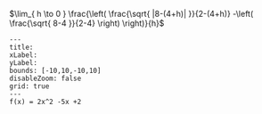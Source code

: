 $\lim_{ h \to 0 } \frac{\left( \frac{\sqrt{ |8-(4+h)| }}{2-(4+h)} -\left( \frac{\sqrt{ 8-4 }}{2-4} \right) \right)}{h}$


```functionplot
---
title: 
xLabel: 
yLabel: 
bounds: [-10,10,-10,10]
disableZoom: false
grid: true
---
f(x) = 2x^2 -5x +2
```


